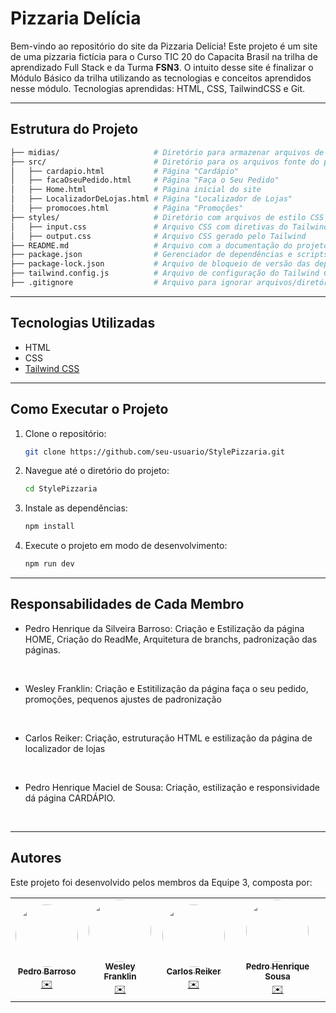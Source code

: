 # Pizzaria Delícia

Bem-vindo ao repositório do site da Pizzaria Delícia! Este projeto é um site de uma pizzaria fictícia para o Curso TIC 20 do Capacita Brasil na trilha de aprendizado Full Stack e da Turma <strong>FSN3</strong>. O intuito desse site é finalizar o Módulo Básico da trilha utilizando as tecnologias e conceitos aprendidos nesse módulo. Tecnologias aprendidas: HTML, CSS, TailwindCSS e Git.

---
## Estrutura do Projeto

````bash
├── midias/                     # Diretório para armazenar arquivos de mídia 
├── src/                        # Diretório para os arquivos fonte do projeto
│   ├── cardapio.html           # Página "Cardápio"
│   ├── facaOseuPedido.html     # Página "Faça o Seu Pedido"
│   ├── Home.html               # Página inicial do site
│   ├── LocalizadorDeLojas.html # Página "Localizador de Lojas"
│   ├── promocoes.html          # Página "Promoções"
├── styles/                     # Diretório com arquivos de estilo CSS
│   ├── input.css               # Arquivo CSS com diretivas do Tailwind
│   ├── output.css              # Arquivo CSS gerado pelo Tailwind
├── README.md                   # Arquivo com a documentação do projeto
├── package.json                # Gerenciador de dependências e scripts do projeto
├── package-lock.json           # Arquivo de bloqueio de versão das dependências
├── tailwind.config.js          # Arquivo de configuração do Tailwind CSS
├── .gitignore                  # Arquivo para ignorar arquivos/diretórios no repositório

````
---
## Tecnologias Utilizadas

- HTML
- CSS
- [Tailwind CSS](https://tailwindcss.com/)
---
## Como Executar o Projeto

1. Clone o repositório:
    ```sh
    git clone https://github.com/seu-usuario/StylePizzaria.git
    ```

2. Navegue até o diretório do projeto:
    ```sh
    cd StylePizzaria
    ```

3. Instale as dependências:
    ```sh
    npm install
    ```

4. Execute o projeto em modo de desenvolvimento:
    ```sh
    npm run dev
    ```
---
## Responsabilidades de Cada Membro

- Pedro Henrique da Silveira Barroso: Criação e Estilização da página HOME, Criação do ReadMe, Arquitetura de branchs, padronização das páginas. 
<br>

- Wesley Franklin: Criação e Estitilização da página faça o seu pedido, promoções, pequenos ajustes de padronização

<br>

- Carlos Reiker: Criação, estruturação HTML e estilização da página de localizador de lojas
<br>

- Pedro Henrique Maciel de Sousa: Criação, estilização e responsividade dá página CARDÁPIO.
<br>

---
## Autores

Este projeto foi desenvolvido pelos membros da Equipe 3, composta por:

<table>
  <tr>
    <td align="center"><a href="https://github.com/ph3523"><img style="border-radius: 50%;" src="https://avatars.githubusercontent.com/u/80484091?v=4" width="100px;" alt=""/><br /><sub><b>Pedro Barroso</b></sub></a><br /><a href="mailto:ph.barroso3523@gmail.com" title="Email">✉️</a></td>
    <td align="center"><a href="https://github.com/EldFranklin"><img style="border-radius: 50%;" src="https://avatars.githubusercontent.com/u/105466304?v=4" width="100px;" alt=""/><br /><sub><b>Wesley Franklin</b></sub></a><br /><a href="mailto:wesleyfranklin@alu.ufc.br" title="Email">✉️</a></td>
    <td align="center"><a href="https://github.com/carlosreiker"><img style="border-radius: 50%;" src="https://avatars.githubusercontent.com/u/172124959?v=4" width="100px;" alt=""/><br /><sub><b>Carlos Reiker</b></sub></a><br /><a href="mailto:carlos.reiker@hotmail.com" title="Email">✉️</a></td>
    <td align="center"><a href="https://github.com/pedrohenriqux"><img style="border-radius: 50%;" src="https://avatars.githubusercontent.com/u/144057455?v=4" width="100px;" alt=""/><br /><sub><b>Pedro Henrique Sousa</b></sub></a><br /><a href="mailto:sousa.pedro08@aluno.ifce.edu.br" title="Email">✉️</a></td>
    
  </tr>
 
</table>

